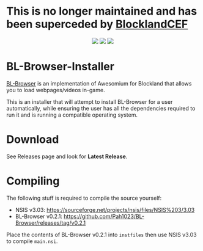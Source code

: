 # **This is no longer maintained and has been superceded by [BlocklandCEF](https://github.com/paperworx/BlocklandCEF)**

<p align="center">
  <img src="https://img.shields.io/badge/bl--browser-v0.2.1-orange.svg">
  <img src="https://img.shields.io/github/release/paperworx/bl-browser-installer.svg">
  <img src="https://img.shields.io/github/downloads/paperworx/bl-browser-installer/total.svg">
</p>

# BL-Browser-Installer

[BL-Browser](https://github.com/Pah1023/BL-Browser) is an implementation of Awesomium for Blockland that allows you to load webpages/videos in-game.

This is an installer that will attempt to install BL-Browser for a user automatically, while ensuring the user has all the dependencies required to run it and is running a compatible operating system.

# Download

See Releases page and look for **Latest Release**.

# Compiling

The following stuff is required to compile the source yourself:

- NSIS v3.03: https://sourceforge.net/projects/nsis/files/NSIS%203/3.03
- BL-Browser v0.2.1: https://github.com/Pah1023/BL-Browser/releases/tag/v0.2.1

Place the contents of BL-Browser v0.2.1 into `instfiles` then use NSIS v3.03 to compile `main.nsi`.
